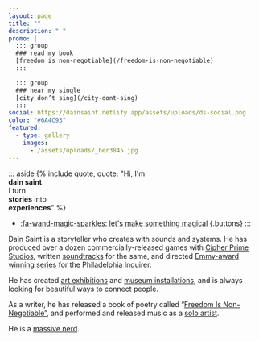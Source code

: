 ```yaml
---
layout: page
title: ""
description: " "
promo: |
  ::: group
  ### read my book
  [freedom is non-negotiable](/freedom-is-non-negotiable)
  :::

  ::: group
  ### hear my single
  [city don’t sing](/city-dont-sing)
  :::
social: https://dainsaint.netlify.app/assets/uploads/ds-social.png
color: "#6A4C93"
featured:
  - type: gallery
    images:
      - /assets/uploads/_ber3845.jpg
---
```


::: aside
{% include quote, quote: "Hi, I'm<br/>**dain saint**<br/>I turn<br/>**stories** into<br/>**experiences**" %}
* [:fa-wand-magic-sparkles: let's make something magical](https://google.com)
{.buttons}
:::

Dain Saint is a storyteller who creates with sounds and systems. He has produced over a dozen commercially-released games with [Cipher Prime Studios](https://cipherprime.com), written [soundtracks](https://cipherprime.bandcamp.com) for the same, and directed [Emmy-award winning series](https://inquirer.com/wildestdreams) for the Philadelphia Inquirer. 

He has created [art exhibitions](https://wevetraveledsofar.com) and [museum installations](), and is always looking for beautiful ways to connect people.

As a writer, he has released a book of poetry called “[Freedom Is Non-Negotiable”](/freedom-is-non-negotiable), and performed and released music as a [solo artist](/city-dont-sing).

He is a [massive nerd](https://dainsaint.bandcamp.com/album/pieces-of-8).
